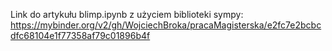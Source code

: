 Link do artykułu blimp.ipynb z użyciem biblioteki sympy:
https://mybinder.org/v2/gh/WojciechBroka/pracaMagisterska/e2fc7e2bcbcdfc68104e1f77358af79c01896b4f
